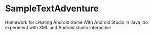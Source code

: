 # SampleTextAdventure
Homework for creating Android Game With Android Studio in Java, do experiment with XML and Android studio interactive
